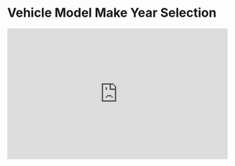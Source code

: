 # Vehicle Model Make Year Selection
<iframe height="300" style="width: 100%;" scrolling="no" title="Vehicle Model Make Year Selector" src="https://codepen.io/SethMeldon/embed/OJZgwap?default-tab=result" frameborder="no" loading="lazy" allowtransparency="true" allowfullscreen="true">
  See the Pen <a href="https://codepen.io/SethMeldon/pen/OJZgwap">
  Vehicle Model Make Year Selector</a> by Seth Meldon (<a href="https://codepen.io/SethMeldon">@SethMeldon</a>)
  on <a href="https://codepen.io">CodePen</a>.
</iframe>
